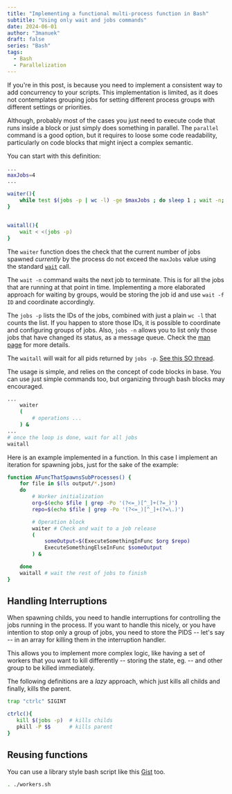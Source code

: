 ```yaml
---
title: "Implementing a functional multi-process function in Bash"
subtitle: "Using only wait and jobs commands"
date: 2024-06-01
author: "3manuek"
draft: false
series: "Bash"
tags:
  - Bash
  - Parallelization
---
```



If you're in this post, is because you need to implement a consistent way to add concurrency to your scripts.
This implementation is limited, as it does not contemplates grouping jobs for setting different process
groups with different settings or priorities.

Although, probably most of the cases you just need to execute code that runs inside a block or just simply
does something in parallel. The `parallel` command is a good option, but it requires to loose some code readability,
particularly on code blocks that might inject a complex semantic.

You can start with this definition:

```bash
...
maxJobs=4
...

waiter(){
    while test $(jobs -p | wc -l) -ge $maxJobs ; do sleep 1 ; wait -n; done
}


waitall(){
    wait < <(jobs -p)
}

```

The `waiter` function does the check that the current number of jobs spawned _currently_ by the process do not exceed
the `maxJobs` value using the standard [`wait`][2] call. 

The `wait -n` command waits the next job to terminate. This is for all the jobs that are running at that point in time.
Implementing a more elaborated approach for waiting by groups, would be storing the job id and use `wait -f ID` and coordinate
accordingly.

The `jobs -p` lists the IDs of the jobs, combined with just a plain `wc -l` that counts the list. If you happen to store those
IDs, it is possible to coordinate and configuring groups of jobs. Also, `jobs -n` allows you to list only those jobs that have
changed its status, as a message queue. Check the [man page][1] for more details.

The `waitall` will wait for all pids returned by `jobs -p`. [See this SO thread][3].

The usage is simple, and relies on the concept of code blocks in base. You can use just simple commands too, but organizing
through bash blocks may encouraged.

```bash
...
    waiter
    (
        # operations ...
    ) &
...
# once the loop is done, wait for all jobs
waitall 
```

Here is an example implemented in a function. In this case I implement an iteration for spawning jobs, just for the sake of the
example:

```bash
function AFuncThatSpawnsSubProcesses() {
    for file in $(ls output/*.json)
    do
        # Worker initialization
        org=$(echo $file | grep -Po '(?<=_)[^_]+(?=_)')
        repo=$(echo $file | grep -Po '(?<=_)[^_]+(?=\.)')

        # Operation block
        waiter # Check and wait to a job release
        (
            someOutput=$(ExecuteSomethingInFunc $org $repo)
            ExecuteSomethingElseInFunc $someOutput
        ) &

    done
    waitall # wait the rest of jobs to finish
}

```

## Handling Interruptions

When spawning childs, you need to handle interruptions for controlling the jobs running
in the process. If you want to handle this nicely, or you have intention to stop only 
a group of jobs, you need to store the PIDS -- let's say -- in an array for killing 
them in the interruption handler.

This allows you to implement more complex logic, like having a set of workers that you
want to kill differently -- storing the state, eg. -- and other group to be killed immediately.

The following definitions are a _lazy_ approach, which just kills all childs and finally, kills
the parent.

```bash
trap "ctrlc" SIGINT

ctrlc(){
   kill $(jobs -p)  # kills childs
   pkill -P $$      # kills parent
}
```

## Reusing functions 

You can use a library style bash script like this [Gist](https://gist.github.com/3manuek/453e7dff8234da19057ad7c59e69eb3e) too.

```bash
. ./workers.sh
```


[1]: https://linuxcommand.org/lc3_man_pages/jobsh.html
[2]: https://linuxcommand.org/lc3_man_pages/waith.html
[3]: https://stackoverflow.com/a/36038185/3264121